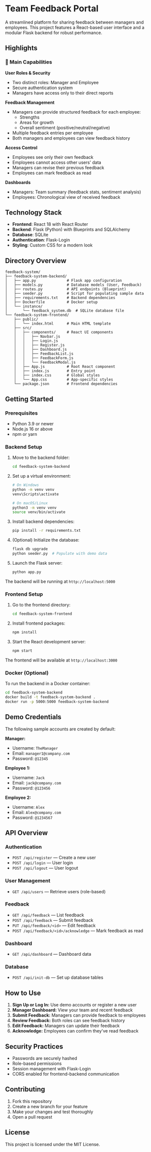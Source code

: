 # Team Feedback Portal

A streamlined platform for sharing feedback between managers and employees. This project features a React-based user interface and a modular Flask backend for robust performance.

## Highlights

### 🚀 Main Capabilities

**User Roles & Security**
- Two distinct roles: Manager and Employee
- Secure authentication system
- Managers have access only to their direct reports

**Feedback Management**
- Managers can provide structured feedback for each employee:
  - Strengths
  - Areas for growth
  - Overall sentiment (positive/neutral/negative)
- Multiple feedback entries per employee
- Both managers and employees can view feedback history

**Access Control**
- Employees see only their own feedback
- Employees cannot access other users' data
- Managers can revise their previous feedback
- Employees can mark feedback as read

**Dashboards**
- Managers: Team summary (feedback stats, sentiment analysis)
- Employees: Chronological view of received feedback

## Technology Stack

- **Frontend**: React 18 with React Router
- **Backend**: Flask (Python) with Blueprints and SQLAlchemy
- **Database**: SQLite
- **Authentication**: Flask-Login
- **Styling**: Custom CSS for a modern look

## Directory Overview

```
feedback-system/
├── feedback-system-backend/
│   ├── app.py              # Flask app configuration
│   ├── models.py           # Database models (User, Feedback)
│   ├── routes.py           # API endpoints (Blueprint)
│   ├── seeder.py           # Script for populating sample data
│   ├── requirements.txt    # Backend dependencies
│   ├── Dockerfile          # Docker setup
│   └── instance/
│       └── feedback_system.db  # SQLite database file
└── feedback-system-frontend/
    ├── public/
    │   └── index.html      # Main HTML template
    ├── src/
    │   ├── components/     # React UI components
    │   │   ├── Navbar.js
    │   │   ├── Login.js
    │   │   ├── Register.js
    │   │   ├── Dashboard.js
    │   │   ├── FeedbackList.js
    │   │   ├── FeedbackForm.js
    │   │   └── FeedbackModal.js
    │   ├── App.js          # Root React component
    │   ├── index.js        # Entry point
    │   ├── index.css       # Global styles
    │   └── App.css         # App-specific styles
    └── package.json        # Frontend dependencies
```

## Getting Started

### Prerequisites
- Python 3.9 or newer
- Node.js 16 or above
- npm or yarn

### Backend Setup

1. Move to the backend folder:
   ```bash
   cd feedback-system-backend
   ```

2. Set up a virtual environment:
   ```bash
   # On Windows
   python -m venv venv
   venv\Scripts\activate

   # On macOS/Linux
   python3 -m venv venv
   source venv/bin/activate
   ```

3. Install backend dependencies:
   ```bash
   pip install -r requirements.txt
   ```

4. (Optional) Initialize the database:
   ```bash
   flask db upgrade
   python seeder.py  # Populate with demo data
   ```

5. Launch the Flask server:
   ```bash
   python app.py
   ```

The backend will be running at `http://localhost:5000`

### Frontend Setup

1. Go to the frontend directory:
   ```bash
   cd feedback-system-frontend
   ```

2. Install frontend packages:
   ```bash
   npm install
   ```

3. Start the React development server:
   ```bash
   npm start
   ```

The frontend will be available at `http://localhost:3000`

### Docker (Optional)

To run the backend in a Docker container:

```bash
cd feedback-system-backend
docker build -t feedback-system-backend .
docker run -p 5000:5000 feedback-system-backend
```

## Demo Credentials

The following sample accounts are created by default:

**Manager:**
- Username: `TheManager`
- Email: `manager1@company.com`
- Password: `@12345`

**Employee 1:**
- Username: `Jack`
- Email: `jack@company.com`
- Password: `@123456`

**Employee 2:**
- Username: `Alex`
- Email: `Alex@company.com`
- Password: `@1234567`

## API Overview

### Authentication
- `POST /api/register` — Create a new user
- `POST /api/login` — User login
- `POST /api/logout` — User logout

### User Management
- `GET /api/users` — Retrieve users (role-based)

### Feedback
- `GET /api/feedback` — List feedback
- `POST /api/feedback` — Submit feedback
- `PUT /api/feedback/<id>` — Edit feedback
- `POST /api/feedback/<id>/acknowledge` — Mark feedback as read

### Dashboard
- `GET /api/dashboard` — Dashboard data

### Database
- `POST /api/init-db` — Set up database tables

## How to Use

1. **Sign Up or Log In:** Use demo accounts or register a new user
2. **Manager Dashboard:** View your team and recent feedback
3. **Submit Feedback:** Managers can provide feedback to employees
4. **Review Feedback:** Both roles can see feedback history
5. **Edit Feedback:** Managers can update their feedback
6. **Acknowledge:** Employees can confirm they've read feedback

## Security Practices

- Passwords are securely hashed
- Role-based permissions
- Session management with Flask-Login
- CORS enabled for frontend-backend communication

## Contributing

1. Fork this repository
2. Create a new branch for your feature
3. Make your changes and test thoroughly
4. Open a pull request

## License

This project is licensed under the MIT License. 